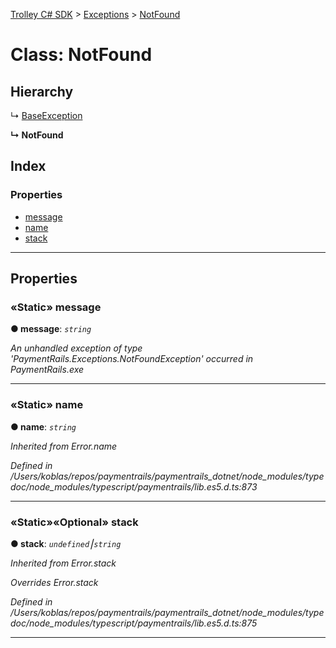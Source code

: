 [Trolley C# SDK](../README.md) > [Exceptions](../modules/exceptions.md) > [NotFound](../classes/exceptions.notfound.md)



# Class: NotFound

## Hierarchy


↳  [BaseException](exceptions.baseexception.md)

**↳ NotFound**







## Index

### Properties

* [message](exceptions.notfound.md#message)
* [name](exceptions.notfound.md#name)
* [stack](exceptions.notfound.md#stack)



---
## Properties
<a id="message"></a>

### «Static» message

**●  message**:  *`string`* 


*An unhandled exception of type 'PaymentRails.Exceptions.NotFoundException' occurred in PaymentRails.exe*





___

<a id="name"></a>

### «Static» name

**●  name**:  *`string`* 

*Inherited from Error.name*

*Defined in /Users/koblas/repos/paymentrails/paymentrails_dotnet/node_modules/typedoc/node_modules/typescript/paymentrails/lib.es5.d.ts:873*





___

<a id="stack"></a>

### «Static»«Optional» stack

**●  stack**:  *`undefined`⎮`string`* 

*Inherited from Error.stack*

*Overrides Error.stack*

*Defined in /Users/koblas/repos/paymentrails/paymentrails_dotnet/node_modules/typedoc/node_modules/typescript/paymentrails/lib.es5.d.ts:875*





___


